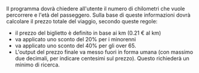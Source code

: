 Il programma dovrà chiedere all'utente il numero di chilometri che vuole percorrere e l'età del passeggero. Sulla base di queste informazioni dovrà calcolare il prezzo totale del viaggio, secondo queste regole:
- il prezzo del biglietto è definito in base ai km (0.21 € al km)
- va applicato uno sconto del 20% per i minorenni
- va applicato uno sconto del 40% per gli over 65.
- L'output del prezzo finale va messo fuori in forma umana (con massimo due decimali, per indicare centesimi sul prezzo). Questo richiederà un minimo di ricerca.

<!-- Definisco le variabili -->
<!-- Un prompt per inserire il numero di chilometri che si desidera percorrere -->
<!-- Un prompt per inserire l'età del passeggero. -->
<!-- Definisco il prezzo del biglietto con una formula -->
<!-- Definisco la variabile del prezzo finale -->
<!-- Inizio con le operazioni di if ed else if -->
<!-- Nel primo caso di if la scontistica per gli under 18 -->
<!-- Nel secondo caso di else if la scontistica per gli over 65 -->
<!-- Un altro else per il prezzo finale in caso non ci siano sconti -->
<!-- Infine il console log per visualizzare il prezzo finale con i decimali -->